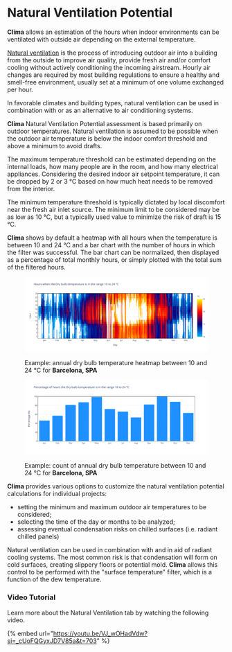 # Natural Ventilation Potential

**Clima** allows an estimation of the hours when indoor environments can be ventilated with outside air depending on the external temperature.

[Natural ventilation](https://en.wikipedia.org/wiki/Ventilation\_\(architecture\)) is the process of introducing outdoor air into a building from the outside to improve air quality, provide fresh air and/or comfort cooling without actively conditioning the incoming airstream. Hourly air changes are required by most building regulations to ensure a healthy and smell-free environment, usually set at a minimum of one volume exchanged per hour.

In favorable climates and building types, natural ventilation can be used in combination with or as an alternative to air conditioning systems.

**Clima** Natural Ventilation Potential assessment is based primarily on outdoor temperatures. Natural ventilation is assumed to be possible when the outdoor air temperature is below the indoor comfort threshold and above a minimum to avoid drafts.

The maximum temperature threshold can be estimated depending on the internal loads, how many people are in the room, and how many electrical appliances. Considering the desired indoor air setpoint temperature, it can be dropped by 2 or 3 °C based on how much heat needs to be removed from the interior.

The minimum temperature threshold is typically dictated by local discomfort near the fresh air inlet source. The minimum limit to be considered may be as low as 10 °C, but a typically used value to minimize the risk of draft is 15 °C.

**Clima** shows by default a heatmap with all hours when the temperature is between 10 and 24 °C and a bar chart with the number of hours in which the filter was successful. The bar chart can be normalized, then displayed as a percentage of total monthly hours, or simply plotted with the total sum of the filtered hours.

<figure><img src="../../.gitbook/assets/CBEClima_Barcelona_ESP_heatmap_nv_tab.svg" alt=""><figcaption><p>Example: annual dry bulb temperature heatmap between 10 and 24 °C for <strong>Barcelona, SPA</strong></p></figcaption></figure>

<figure><img src="../../.gitbook/assets/CBEClima_Barcelona_ESP_bar_chart_nv_tab.svg" alt=""><figcaption><p>Example: count of annual dry bulb temperature between 10 and 24 °C for <strong>Barcelona, SPA</strong></p></figcaption></figure>

**Clima** provides various options to customize the natural ventilation potential calculations for individual projects:

* setting the minimum and maximum outdoor air temperatures to be considered;
* selecting the time of the day or months to be analyzed;
* assessing eventual condensation risks on chilled surfaces (i.e. radiant chilled panels)

Natural ventilation can be used in combination with and in aid of radiant cooling systems. The most common risk is that condensation will form on cold surfaces, creating slippery floors or potential mold. **Clima** allows this control to be performed with the "surface temperature" filter, which is a function of the dew temperature.

### Video Tutorial

Learn more about the Natural Ventilation tab by watching the following video.

{% embed url="https://youtu.be/VJ_wOHadVdw?si=_cUoFQGyxJD7V85a&t=703" %}


